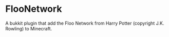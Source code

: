 FlooNetwork
===========

A bukkit plugin that add the Floo Network from Harry Potter (copyright J.K. Rowling) to Minecraft.
